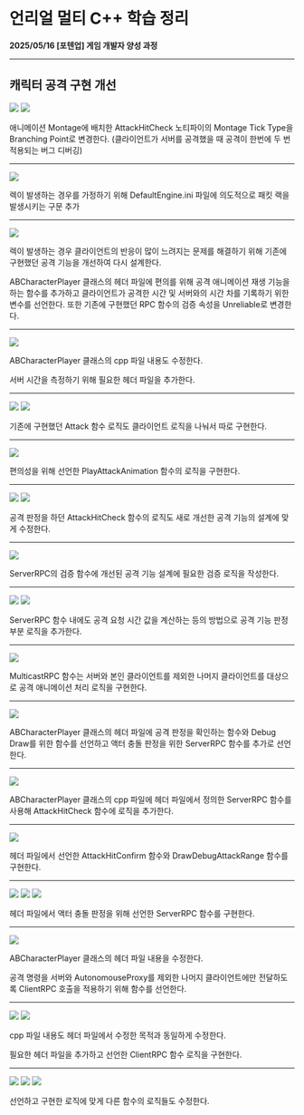 # 언리얼 멀티 C++ 학습 정리

**2025/05/16 [포텐업] 게임 개발자 양성 과정**

---

## 캐릭터 공격 구현 개선

<img src= "https://github.com/KwonJeHan/Study-cpp/blob/main/img/UECPP_Multi/98.ModifyMontageTickType1.png">

<img src= "https://github.com/KwonJeHan/Study-cpp/blob/main/img/UECPP_Multi/99.ModifyMontageTickType2.png">

애니메이션 Montage에 배치한 AttackHitCheck 노티파이의 Montage Tick Type을 Branching Point로 변경한다. (클라이언트가 서버를 공격했을 때 공격이 한번에 두 번 적용되는 버그 디버깅)

---

<img src= "https://github.com/KwonJeHan/Study-cpp/blob/main/img/UECPP_Multi/100.ModifyDefaultEngine.ini(SetPacketLag).png">

렉이 발생하는 경우를 가정하기 위해 DefaultEngine.ini 파일에 의도적으로 패킷 랙을 발생시키는 구문 추가

---

<img src= "https://github.com/KwonJeHan/Study-cpp/blob/main/img/UECPP_Multi/101.ModifyABCharacterPlayer.h.png">

렉이 발생하는 경우 클라이언트의 반응이 많이 느려지는 문제를 해결하기 위해 기존에 구현했던 공격 기능을 개선하여 다시 설계한다.

ABCharacterPlayer 클래스의 헤더 파일에 편의를 위해 공격 애니메이션 재생 기능을 하는 함수를 추가하고 클라이언트가 공격한 시간 및 서버와의 시간 차를 기록하기 위한 변수를 선언한다. 또한 기존에 구현했던 RPC 함수의 검증 속성을 Unreliable로 변경한다.

---

<img src= "https://github.com/KwonJeHan/Study-cpp/blob/main/img/UECPP_Multi/102.ModifyABCharacterPlayer.cpp1.png">

ABCharacterPlayer 클래스의 cpp 파일 내용도 수정한다.

서버 시간을 측정하기 위해 필요한 헤더 파일을 추가한다.

---

<img src= "https://github.com/KwonJeHan/Study-cpp/blob/main/img/UECPP_Multi/103.ModifyABCharacterPlayer.cpp2.png">

<img src= "https://github.com/KwonJeHan/Study-cpp/blob/main/img/UECPP_Multi/104.ModifyABCharacterPlayer.cpp3.png">

기존에 구현했던 Attack 함수 로직도 클라이언트 로직을 나눠서 따로 구현한다.

---

<img src= "https://github.com/KwonJeHan/Study-cpp/blob/main/img/UECPP_Multi/105.ModifyABCharacterPlayer.cpp4.png">

편의성을 위해 선언한 PlayAttackAnimation 함수의 로직을 구현한다.

---

<img src= "https://github.com/KwonJeHan/Study-cpp/blob/main/img/UECPP_Multi/106.ModifyABCharacterPlayer.cpp5.png">

<img src= "https://github.com/KwonJeHan/Study-cpp/blob/main/img/UECPP_Multi/107.ModifyABCharacterPlayer.cpp6.png">

공격 판정을 하던 AttackHitCheck 함수의 로직도 새로 개선한 공격 기능의 설계에 맞게 수정한다.

---

<img src= "https://github.com/KwonJeHan/Study-cpp/blob/main/img/UECPP_Multi/108.ModifyABCharacterPlayer.cpp7.png">

ServerRPC의 검증 함수에 개선된 공격 기능 설계에 필요한 검증 로직을 작성한다.

---

<img src= "https://github.com/KwonJeHan/Study-cpp/blob/main/img/UECPP_Multi/109.ModifyABCharacterPlayer.cpp8.png">

<img src= "https://github.com/KwonJeHan/Study-cpp/blob/main/img/UECPP_Multi/110.ModifyABCharacterPlayer.cpp9.png">

ServerRPC 함수 내에도 공격 요청 시간 값을 계산하는 등의 방법으로 공격 기능 판정 부분 로직을 추가한다.

---

<img src= "https://github.com/KwonJeHan/Study-cpp/blob/main/img/UECPP_Multi/111.ModifyABCharacterPlayer.cpp10.png">

MulticastRPC 함수는 서버와 본인 클라이언트를 제외한 나머지 클라이언트를 대상으로 공격 애니메이션 처리 로직을 구현한다. 

---

<img src= "https://github.com/KwonJeHan/Study-cpp/blob/main/img/UECPP_Multi/112.ModifyABCharacterPlayer.h.png">

ABCharacterPlayer 클래스의 헤더 파일에 공격 판정을 확인하는 함수와 Debug Draw를 위한 함수를 선언하고 액터 충돌 판정을 위한 ServerRPC 함수를 추가로 선언한다.

---

<img src= "https://github.com/KwonJeHan/Study-cpp/blob/main/img/UECPP_Multi/113.ModifyABCharacterPlayer.cpp1.png">

ABCharacterPlayer 클래스의 cpp 파일에 헤더 파일에서 정의한 ServerRPC 함수를 사용해 AttackHitCheck 함수에 로직을 추가한다.

---

<img src= "https://github.com/KwonJeHan/Study-cpp/blob/main/img/UECPP_Multi/114.ModifyABCharacterPlayer.cpp2.png">

헤더 파일에서 선언한 AttackHitConfirm 함수와 DrawDebugAttackRange 함수를 구현한다.

---

<img src= "https://github.com/KwonJeHan/Study-cpp/blob/main/img/UECPP_Multi/115.ModifyABCharacterPlayer.cpp3.png">

<img src= "https://github.com/KwonJeHan/Study-cpp/blob/main/img/UECPP_Multi/116.ModifyABCharacterPlayer.cpp4.png">

<img src= "https://github.com/KwonJeHan/Study-cpp/blob/main/img/UECPP_Multi/117.ModifyABCharacterPlayer.cpp5.png">

헤더 파일에서 액터 충돌 판정을 위해 선언한 ServerRPC 함수를 구현한다.

---

<img src= "https://github.com/KwonJeHan/Study-cpp/blob/main/img/UECPP_Multi/118.ModifyABCharacterPlayer.h.png">

ABCharacterPlayer 클래스의 헤더 파일 내용을 수정한다.

공격 명령을 서버와 AutonomouseProxy를 제외한 나머지 클라이언트에만 전달하도록 ClientRPC 호출을 적용하기 위해 함수를 선언한다.

---

<img src= "https://github.com/KwonJeHan/Study-cpp/blob/main/img/UECPP_Multi/119.ModifyABCharacterPlayer.cpp1.png">

<img src= "https://github.com/KwonJeHan/Study-cpp/blob/main/img/UECPP_Multi/120.ModifyABCharacterPlayer.cpp2.png">

cpp 파일 내용도 헤더 파일에서 수정한 목적과 동일하게 수정한다.

필요한 헤더 파일을 추가하고 선언한 ClientRPC 함수 로직을 구현한다.

---

<img src= "https://github.com/KwonJeHan/Study-cpp/blob/main/img/UECPP_Multi/121.ModifyABCharacterPlayer.cpp3.png">

<img src= "https://github.com/KwonJeHan/Study-cpp/blob/main/img/UECPP_Multi/122.ModifyABCharacterPlayer.cpp4.png">

<img src= "https://github.com/KwonJeHan/Study-cpp/blob/main/img/UECPP_Multi/123.ModifyABCharacterPlayer.cpp5.png">

선언하고 구현한 로직에 맞게 다른 함수의 로직들도 수정한다.
